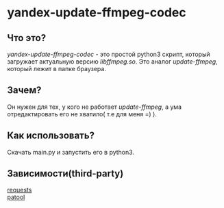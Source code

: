 # yandex-update-ffmpeg-codec
## Что это?

_yandex-update-ffmpeg-codec_ - это простой python3 скрипт, который загружает актуальную версию _libffmpeg.so_. Это аналог _update-ffmpeg_, который лежит в папке браузера.

## Зачем?

Он нужен для тех, у кого не работает _update-ffmpeg_, а ума отредактировать его не хватило( т.е для меня =) ).

## Как использовать?

Скачать main.py и запустить его в python3.

## Зависимости(third-party)

[requests](https://github.com/psf/requests)<br>
[patool](https://github.com/wummel/patool)
